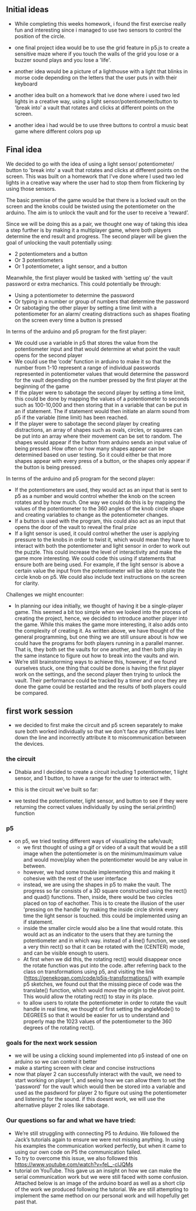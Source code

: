 ## Initial ideas
- While completing this weeks homework, i found the first exercise really fun and interesting since i managed to use two sensors to control the position of the circle.
- one final project idea would be to use the grid feature in p5.js to create a sensitive maze where if you touch the walls of the grid you lose or a buzzer sound plays and you lose a 'life'.

- another idea would be a picture of a lighthouse with a light that blinks in morse code depending on the letters that the user puts in with their keyboard

- another idea built on a homework that ive done where i used two led lights in a creative way, using a light sensor/potentiometer/button to 'break into' a vault that rotates and clicks at different points on the screen.

- another idea i had would be to use three buttons to control a music beat game where different colors pop up

## Final idea
We decided to go with the idea of using a light sensor/ potentiometer/ button to 'break into' a vault that rotates and clicks at different points on the screen. This was built on a homework that I've done where I used two led lights in a creative way where the user had to stop them from flickering by using those sensors. <br />

The basic premise of the game would be that there is a locked vault on the screen and the knobs could be twisted using the potentiometer on the arduino. The aim is to unlock the vault and for the user to receive a ‘reward’. <br />

Since we will be doing this as a pair, we thought one way of taking this idea a step further is by making it a multiplayer game, where both players determine the end result and progress. The second player will be given the goal of unlocking the vault potentially using:
- 2 potentiometers and a button 
- Or 3 potentiometers
- Or 1 potentiometer, a light sensor, and a button <br />

Meanwhile, the first player would be tasked with ‘setting up’ the vault password or extra mechanics. This could potentially be through:
- Using a potentiometer to determine the password
- Or typing in a number or group of numbers that determine the password
- Or sabotaging the other player by setting a time limit with a potentiometer for an alarm/ creating distractions such as shapes floating on the screen every time a button is pressed <br />

In terms of the arduino and p5 program for the first player:
- We could use a variable in p5 that stores the value from the potentiometer input and that would determine at what point the vault opens for the second player
- We could use the ‘code’ function in arduino to make it so that the number from 1-10 represent a range of individual passwords represented in potentiometer values that would determine the password for the vault depending on the number pressed by the first player at the beginning of the game
- If the player were to sabotage the second player by setting a time limit, this could be done by mapping the values of a potentiometer to seconds such as 100-10,000 and then storing that in a variable that can be put in an if statement. The if statement would then initiate an alarm sound from p5 if the variable (time limit) has been reached.
- If the player were to sabotage the second player by creating distractions, an array of shapes such as ovals, circles, or squares can be put into an array where their movement can be set to random. The shapes would appear if the button from arduino sends an input value of being pressed. How often or how many shapes appear can be determined based on user testing. So it could either be that more shapes appear with every press of a button, or the shapes only appear if the button is being pressed. <br />

In terms of the arduino and p5 program for the second player:
- If the potentiometers are used, they would act as an input that is sent to p5 as a number and would control whether the knob on the screen rotates and by how much. One way we could do this is by mapping the values of the potentiometer to the 360 angles of the knob circle shape and creating variables to change as the potentiometer changes.
- If a button is used with the program, this could also act as an input that opens the door of the vault to reveal the final prize 
- If a light sensor is used, it could control whether the user is applying pressure to the knobs in order to twist it, which would mean they have to interact with both the potentiometer and light sensor in order to work out the puzzle. This could increase the level of interactivity and make the game more interesting. We could code this using if statements that ensure both are being used. For example, if the light sensor is above a certain value the input from the potentiometer will be able to rotate the circle knob on p5. We could also include text instructions on the screen for clarity. <br />

Challenges we might encounter:
- In planning our idea initially, we thought of having it be a single-player game. This seemed a bit too simple when we looked into the process of creating the project, hence, we decided to introduce another player into the game. While this makes the game more interesting, it also adds onto the complexity of creating it. As written above, we have thought of the general programming, but one thing we are still unsure about is how we could have the programs for both players running in a parallel manner. That is, they both set the vaults for one another, and then both play in the same instance to figure out how to break into the vaults and win. 
- We’re still brainstorming ways to achieve this, however, if we found ourselves stuck, one thing that could be done is having the first player work on the settings, and the second player then trying to unlock the vault. Their performance could be tracked by a timer and once they are done the game could be restarted and the results of both players could be compared. 
## first work session
- we decided to first make the circuit and p5 screen separately to make sure both worked individually so that we don't face any difficulties later down the line and incorrectly attribute it to miscommunication between the devices.
### the circuit
- Dhabia and I decided to create a circuit including 1 potentiometer, 1 light sensor, and 1 button, to have a range for the user to interact with. 
- this is the circuit we've built so far:

- we tested the potentiometer, light sensor, and button to see if they were returning the correct values individually by using the serial.println() function 
### p5
- on p5, we tried testing different ways of visualizing the safe/vault;
  - we first thought of using a gif or video of a vault that would be a still image when the potentiometer is on the minimum/maximum value and would move/play when the potentiometer would be any value in between.
  - however, we had some trouble implementing this and making it cohesive with the rest of the user interface
  - instead, we are using the shapes in p5 to make the vault. The progress so far consists of a 3D square constructed using the rect() and quad() functions. Then, inside, there would be two circles placed on top of eachother. This is to create the illusion of the user 'pressing on the handle' by making the inside circle shrink every time the light sensor is touched. this could be implemented using an if statement. 
  - inside the smaller circle would also be a line that would rotate. this would act as an indicator to the users that they are turning the potentiometer and in which way. instead of a line() function, we used a very thin rect() so that it can be rotated with the (CENTER) mode, and can be visible enough to users.
  - At first when we did this, the rotating rect() would disappear once the rotate function was put into the code. after referring back to the class on transformations using p5, and visiting the link (https://genekogan.com/code/p5js-transformations/) with example p5 sketches, we found out that the missing piece of code was the translate() function, which would move the origin to the pivot point. This would allow the rotating rect() to stay in its place.
  - to allow users to rotate the potentiometer in order to rotate the vault handle in real time, we thought of first setting the angleMode() to DEGREES so that it would be easier for us to understand and properly map the 1023 values of the potentiometer to the 360 degrees of the rotating rect().
### goals for the next work session
- we will be using a clicking sound implemented into p5 instead of one on arduino so we can control it better
- make a starting screen with clear and concise instructions
- now that player 2 can successfully interact with the vault, we need to start working on player 1, and seeing how we can allow them to set the 'password' for the vault which would then be stored into a variable and used as the pasdword for player 2 to figure out using the potentiometer and listening for the sound. if this doesnt work, we will use the alternative player 2 roles like sabotage.

### Our questions so far and what we have tried:

- We’re still struggling with connecting P5 to Arduino. We followed the Jack’s tutorials again to ensure we were not missing anything. In using his examples the communication worked perfectly, but when it came to using our own code on P5 the communication failed. 
- To try to overcome this issue, we also followed this https://www.youtube.com/watch?v=feL_-clJQMs
- tutorial on YouTube. This gave us an insight on how we can make the serial communication work but we were still faced with some confusion. Attached below is an image of the arduino board as well as a short clip of the work we produced following the tutorial. We are still attempting to implement the same method on our personal work and will hopefully get past that. 
